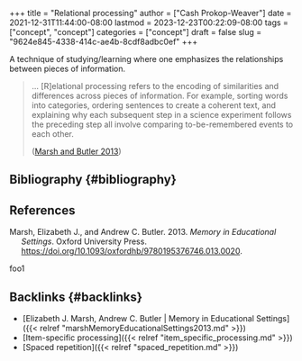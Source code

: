 +++
title = "Relational processing"
author = ["Cash Prokop-Weaver"]
date = 2021-12-31T11:44:00-08:00
lastmod = 2023-12-23T00:22:09-08:00
tags = ["concept", "concept"]
categories = ["concept"]
draft = false
slug = "9624e845-4338-414c-ae4b-8cdf8adbc0ef"
+++

A technique of studying/learning where one emphasizes the relationships between pieces of information.

> ... [R]elational processing refers to the encoding of similarities and differences across pieces of information. For example, sorting words into categories, ordering sentences to create a coherent text, and explaining why each subsequent step in a science experiment follows the preceding step all involve comparing to-be-remembered events to each other.
>
> (<a href="#citeproc_bib_item_1">Marsh and Butler 2013</a>)


## Bibliography {#bibliography}

## References

<style>.csl-entry{text-indent: -1.5em; margin-left: 1.5em;}</style><div class="csl-bib-body">
  <div class="csl-entry"><a id="citeproc_bib_item_1"></a>Marsh, Elizabeth J., and Andrew C. Butler. 2013. <i>Memory in Educational Settings</i>. Oxford University Press. <a href="https://doi.org/10.1093/oxfordhb/9780195376746.013.0020">https://doi.org/10.1093/oxfordhb/9780195376746.013.0020</a>.</div>
</div>

foo1


## Backlinks {#backlinks}

-   [Elizabeth J. Marsh, Andrew C. Butler | Memory in Educational Settings]({{< relref "marshMemoryEducationalSettings2013.md" >}})
-   [Item-specific processing]({{< relref "item_specific_processing.md" >}})
-   [Spaced repetition]({{< relref "spaced_repetition.md" >}})
